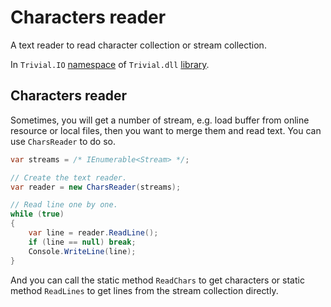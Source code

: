 # Characters reader

A text reader to read character collection or stream collection.

In `Trivial.IO` [namespace](./io) of `Trivial.dll` [library](../).

## Characters reader

Sometimes, you will get a number of stream, e.g. load buffer from online resource or local files, then you want to merge them and read text. You can use `CharsReader` to do so.

```csharp
var streams = /* IEnumerable<Stream> */;

// Create the text reader.
var reader = new CharsReader(streams);

// Read line one by one.
while (true)
{
    var line = reader.ReadLine();
    if (line == null) break;
    Console.WriteLine(line);
}
```

And you can call the static method `ReadChars` to get characters or static method `ReadLines` to get lines from the stream collection directly.
